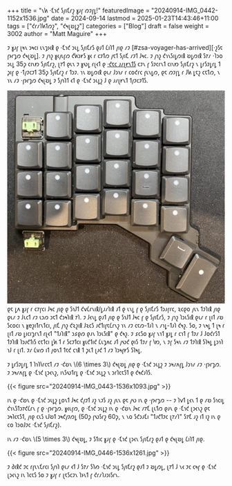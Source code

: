 +++
title = "𐑯𐑿 ·𐑗𐑪𐑒 𐑕𐑢𐑦𐑗𐑩𐑟 𐑣𐑨𐑝 𐑼𐑲𐑝𐑛!"
featuredImage = "20240914-IMG_0442-1152x1536.jpg"
date = 2024-09-14
lastmod = 2025-01-23T14:43:46+11:00
tags = ["𐑒𐑩𐑥𐑐𐑿𐑑𐑼𐑟", "𐑒𐑰𐑚𐑹𐑛𐑟"]
categories = ["Blog"]
draft = false
weight = 3002
author = "Matt Maguire"
+++

𐑲 𐑣𐑨𐑝 𐑚𐑰𐑯 𐑮𐑰𐑤𐑦 𐑧𐑯𐑡𐑶𐑦𐑙 𐑞 ·𐑗𐑪𐑒 𐑮𐑧𐑛 𐑕𐑢𐑦𐑗𐑩𐑕 𐑞𐑨𐑑 𐑖𐑦𐑐𐑑 𐑢𐑦𐑞 𐑥𐑲 [#zsa-voyager-has-arrived][·𐑟𐑕𐑱 𐑝𐑶𐑩𐑡𐑼 𐑒𐑰𐑚𐑹𐑛]. 𐑲 𐑢𐑪𐑟 𐑣𐑬𐑢𐑧𐑝𐑼 𐑒𐑿𐑮𐑾𐑕 𐑣𐑬 𐑩 𐑤𐑲𐑑𐑼 𐑢𐑱𐑑 𐑕𐑢𐑦𐑗 𐑥𐑲𐑑 𐑓𐑰𐑤. 𐑲 𐑢𐑪𐑟 𐑒𐑪𐑯𐑕𐑦𐑛𐑼𐑦𐑙 𐑹𐑛𐑼𐑦𐑙 𐑕𐑳𐑥 ·𐑐𐑮𐑴 𐑮𐑧𐑛 35𐑜 𐑤𐑦𐑯𐑽 𐑕𐑢𐑦𐑗𐑩𐑟, 𐑚𐑳𐑑 𐑞𐑧𐑯 𐑲 𐑣𐑻𐑛 𐑩𐑚𐑬𐑑 𐑞 [·𐑒𐑱𐑤 𐑨𐑥𐑚𐑾𐑯𐑑𐑕](https://keebd.com/products/ambients-silent-linear-twilight-choc-switches)
𐑤𐑲𐑯 𐑝 𐑕𐑲𐑤𐑩𐑯𐑑 𐑤𐑦𐑯𐑽 𐑕𐑢𐑦𐑗𐑩𐑟 𐑯 𐑛𐑩𐑕𐑲𐑛𐑩𐑛 𐑑 𐑜𐑦𐑝 𐑞 ·𐑑𐑢𐑲𐑤𐑲𐑑 35𐑜 𐑕𐑢𐑦𐑗𐑩𐑟 𐑩 𐑑𐑮𐑲. 𐑪𐑯 𐑹𐑛𐑼𐑦𐑙 𐑞𐑧𐑥 𐑓𐑮𐑪𐑥 𐑩 𐑤𐑴𐑒𐑩𐑤 𐑝𐑧𐑯𐑛𐑼, 𐑞𐑱 𐑼𐑲𐑝𐑛 𐑩 𐑓𐑿 𐑛𐑱𐑟 𐑤𐑱𐑑𐑼, 𐑯 𐑪𐑯 𐑥𐑲 ·𐑝𐑶𐑩𐑡𐑼 𐑒𐑰𐑚𐑹𐑛 𐑲 𐑕𐑢𐑪𐑐𐑑 𐑬𐑑 𐑞 ·𐑗𐑪𐑒 𐑮𐑧𐑛𐑟 𐑓 𐑞 𐑨𐑥𐑚𐑾𐑯𐑑 𐑑𐑢𐑲𐑤𐑲𐑑𐑕.

![](20240914-IMG_0445-1536x1503.jpg)
𐑞𐑱 𐑛𐑵 𐑣𐑨𐑝 𐑩 𐑤𐑳𐑝𐑤𐑦 𐑓𐑰𐑤 𐑢𐑦𐑞 𐑞 𐑕𐑪𐑓𐑑 𐑒𐑫𐑖𐑩𐑯𐑦𐑙/𐑛𐑨𐑥𐑐𐑦𐑙 𐑨𐑑 𐑞 𐑧𐑯𐑛 𐑝 𐑞 𐑕𐑢𐑦𐑗𐑩𐑕 𐑑𐑮𐑨𐑝𐑩𐑤, 𐑷𐑤𐑞𐑴 𐑢𐑧𐑯 𐑑𐑲𐑐𐑦𐑙 𐑢𐑦𐑞 𐑞𐑧𐑥 𐑲 𐑓𐑧𐑤𐑑 𐑥𐑲 𐑧𐑮𐑼 𐑮𐑱𐑑 𐑒𐑮𐑰𐑐𐑦𐑙 𐑳𐑐. 𐑲 𐑓𐑬𐑯𐑛 𐑞𐑨𐑑 𐑢𐑦𐑞 𐑞 𐑕𐑪𐑓𐑑 𐑓𐑰𐑤 𐑝 𐑞 𐑕𐑢𐑦𐑗𐑩𐑕, 𐑲 𐑢𐑪𐑟 𐑐𐑮𐑧𐑕𐑦𐑙 𐑞𐑧𐑥 𐑩 𐑚𐑦𐑑 𐑥𐑹 𐑕𐑤𐑴𐑤𐑦 𐑯 𐑣e𐑟𐑦𐑑𐑩𐑯𐑑𐑤𐑦, 𐑢𐑦𐑗 𐑢𐑪𐑟 𐑒𐑷𐑟𐑦𐑙 𐑓𐑷𐑤𐑕 𐑨𐑒𐑑𐑦𐑝𐑱𐑖𐑩𐑯𐑟 𐑪𐑯 𐑥𐑲 𐑤𐑱𐑼-𐑑𐑨𐑐 𐑯 𐑥𐑪𐑛-𐑑𐑨𐑐 𐑒𐑰𐑟. 𐑕𐑴, 𐑲 𐑯𐑰𐑛 𐑑 𐑚𐑰 𐑩 𐑚𐑦𐑑 𐑥𐑹 𐑛𐑦𐑤𐑦𐑡𐑩𐑯𐑑 𐑩𐑚𐑬𐑑 "𐑑𐑨𐑐𐑦𐑙" 𐑮𐑭𐑞𐑼 𐑞𐑨𐑯 𐑐𐑮𐑧𐑕𐑦𐑙" 𐑞 𐑒𐑰𐑟. 𐑲 𐑭𐑤𐑕𐑴 𐑣𐑨𐑝 𐑯𐑪𐑑 𐑣𐑨𐑛 𐑩 𐑤𐑪𐑑 𐑝 𐑑𐑲𐑥 𐑓 𐑓𐑴𐑒𐑩𐑕𐑑 𐑑𐑲𐑐𐑦𐑙 𐑐𐑮𐑨𐑒𐑑𐑦𐑕 𐑤𐑱𐑑𐑤𐑦 𐑛𐑿 𐑑 𐑩 𐑕𐑤𐑲𐑑𐑤𐑦 𐑣𐑧𐑒𐑑𐑦𐑒 𐑖𐑧𐑡𐑵𐑤 𐑨𐑑 𐑢𐑻𐑒 𐑞𐑦𐑕 𐑑𐑲𐑥 𐑝 𐑘𐑽, 𐑯 𐑲𐑝 𐑕𐑰𐑯 𐑥𐑲 𐑑𐑲𐑐𐑦𐑙 𐑕𐑐𐑰𐑛 𐑛𐑮𐑪𐑐 𐑪𐑓 𐑩 𐑚𐑦𐑑. 𐑲𐑥 𐑖𐑫𐑼 𐑦𐑑 𐑢𐑴𐑯𐑑 𐑑𐑱𐑒 𐑤𐑪𐑙 𐑑 𐑜𐑧𐑑 𐑚𐑨𐑒 𐑑 𐑥𐑲 𐑐𐑮𐑰𐑝𐑾𐑕 𐑕𐑐𐑰𐑛.

𐑲 𐑛𐑩𐑕𐑲𐑛𐑩𐑛 𐑑 𐑐𐑪𐑐𐑘𐑩𐑤𐑱𐑑 𐑥𐑲 ·𐑒𐑹𐑯 \\(6 \times 3\\) 𐑒𐑰𐑚𐑹𐑛 𐑢𐑦𐑞 𐑞 ·𐑗𐑪𐑒 𐑮𐑧𐑛𐑟 𐑲 𐑮𐑰𐑥𐑵𐑝𐑛 𐑓𐑮𐑪𐑥 𐑥𐑲 ·𐑝𐑶𐑩𐑡𐑼. 𐑲 𐑮𐑰𐑥𐑵𐑝𐑛 𐑞 ·𐑗𐑪𐑒 𐑚𐑮𐑬𐑯𐑟, 𐑦𐑯𐑕𐑻𐑑𐑩𐑛 𐑞 ·𐑗𐑪𐑒 𐑮𐑧𐑛𐑟 𐑯 𐑮𐑩𐑐𐑤𐑱𐑕𐑑 𐑞 𐑒𐑰𐑒𐑨𐑐𐑕.

{{< figure src="20240914-IMG_0443-1536x1093.jpg" >}}

𐑦𐑯 𐑞 ·𐑒𐑹𐑯 𐑞 ·𐑗𐑪𐑒 𐑮𐑧𐑛𐑟 𐑛𐑴𐑯𐑑 𐑓𐑰𐑤 𐑒𐑢𐑲𐑑 𐑨𐑟 𐑯𐑲𐑕 𐑨𐑟 𐑢𐑧𐑯 𐑞𐑱 𐑢𐑻 𐑦𐑯 𐑞 ·𐑝𐑶𐑩𐑡𐑼 -- 𐑲 𐑐𐑫𐑑 𐑛𐑬𐑯 𐑑 𐑞 𐑥𐑹 𐑕𐑪𐑤𐑦𐑛 𐑒𐑪𐑯𐑕𐑑𐑮𐑳𐑒𐑖𐑩𐑯 𐑝 𐑞 ·𐑝𐑶𐑩𐑡𐑼. 𐑣𐑬𐑧𐑝𐑼, 𐑞 ·𐑗𐑪𐑒 𐑮𐑧𐑛𐑟 𐑦𐑯 𐑞 ·𐑒𐑹𐑯 𐑓𐑰𐑤 𐑥𐑳𐑗 𐑚𐑧𐑑𐑼 𐑞𐑨𐑯 𐑞 ·𐑗𐑪𐑒 𐑚𐑮𐑬𐑯𐑟 𐑞𐑱 𐑮𐑰𐑐𐑤𐑱𐑕𐑑, 𐑢𐑦𐑞 𐑤𐑧𐑕 𐑧𐑓𐑹𐑑 𐑮𐑰𐑒𐑢𐑲𐑼𐑛 (50𐑜 𐑝𐑻𐑕𐑩𐑟 60𐑜, 𐑯 𐑯𐑴 𐑕𐑒𐑮𐑨𐑗𐑦 "𐑑𐑨𐑒𐑑𐑲𐑤 𐑚𐑳𐑥𐑐" 𐑕𐑳𐑗 𐑨𐑟 𐑦𐑑 𐑦𐑟 𐑦𐑯 𐑞 𐑤𐑴 𐑐𐑮𐑴𐑓𐑲𐑤 ·𐑗𐑪𐑒 𐑕𐑢𐑦𐑗𐑩𐑟).

𐑦𐑯 𐑥𐑲 ·𐑒𐑹𐑯 \\(5 \times 3\\) 𐑒𐑰𐑚𐑹𐑛, 𐑲 𐑕𐑑𐑦𐑤 𐑣𐑨𐑝 𐑞 ·𐑗𐑪𐑒 𐑚𐑮𐑬𐑯 𐑕𐑢𐑦𐑗𐑩𐑟 𐑞𐑨𐑑 𐑞 𐑒𐑰𐑚𐑹𐑛 𐑖𐑦𐑐𐑑 𐑢𐑦𐑞.

{{< figure src="20240914-IMG_0446-1536x1261.jpg" >}}

𐑲 𐑔𐑦𐑙𐑒 𐑲𐑤 𐑩𐑝𐑧𐑯𐑗𐑩𐑤𐑦 𐑕𐑢𐑪𐑐 𐑞𐑧𐑥 𐑬𐑑 𐑓 𐑕𐑳𐑥 𐑕𐑐𐑺 ·𐑗𐑪𐑒 𐑮𐑧𐑛 𐑕𐑢𐑦𐑗𐑩𐑟 𐑞𐑨𐑑 𐑲 𐑹𐑛𐑼𐑛, 𐑚𐑳𐑑 𐑓 𐑯𐑬 𐑲𐑤 𐑤𐑰𐑝 𐑞 ·𐑗𐑪𐑒 𐑚𐑮𐑬𐑯𐑟 𐑦𐑯 𐑐𐑤𐑱𐑕 𐑕𐑴 𐑲 𐑣𐑨𐑝 𐑩 𐑚𐑱𐑕𐑤𐑲𐑯 𐑐𐑶𐑯𐑑 𐑝 𐑒𐑩𐑥𐑐𐑨𐑮𐑦𐑕𐑩𐑯.
